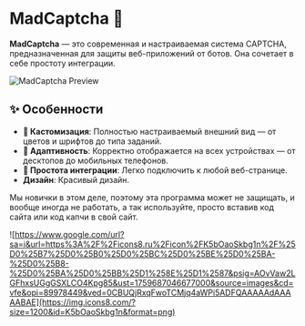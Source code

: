 # MadCaptcha 🔐

**MadCaptcha** — это современная и настраиваемая система CAPTCHA, предназначенная для защиты веб-приложений от ботов. Она сочетает в себе простоту интеграции.

![MadCaptcha Preview](https://i.postimg.cc/7b8ZcFpB/image.png) <!-- Замените на реальный URL скриншота -->

## ✨ Особенности

*   **🎨 Кастомизация**: Полностью настраиваемый внешний вид — от цветов и шрифтов до типа заданий.
*   **📱 Адаптивность**: Корректно отображается на всех устройствах — от десктопов до мобильных телефонов.
*   **🔧 Простота интеграции**: Легко подключить к любой веб-странице.
*   **Дизайн**: Красивый дизайн.

Мы новички в этом деле, поэтому эта программа может не защищать, и вообще иногда не работать, а так используйте, просто вставив код сайта или код капчи в свой сайт.



![https://www.google.com/url?sa=i&url=https%3A%2F%2Ficons8.ru%2Ficon%2FK5bOaoSkbg1n%2F%25D0%25B7%25D0%25B0%25D0%25BC%25D0%25BE%25D0%25BA-%25D0%25B8-%25D0%25BA%25D0%25BB%25D1%258E%25D1%2587&psig=AOvVaw2LGFhxsUGgGSXLCO4Kpg85&ust=1759687046677000&source=images&cd=vfe&opi=89978449&ved=0CBUQjRxqFwoTCMjq4aWPi5ADFQAAAAAdAAAAABAE](https://img.icons8.com/?size=1200&id=K5bOaoSkbg1n&format=png)
